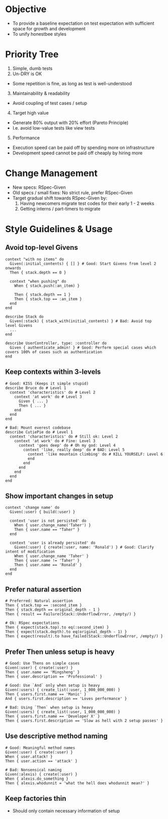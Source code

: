 # Objective
- To provide a baseline expectation on test expectation with sufficient space for growth and development
- To unify honestbee styles

# Priority Tree
1. Simple, dumb tests
2. Un-DRY is OK
  - Some repetition is fine, as long as test is well-understood
3. Maintainability & readability
  - Avoid coupling of test cases / setup
4. Target high value
  - Generate 80% output with 20% effort (Pareto Principle)
  - I.e. avoid low-value tests like view tests
5. Performance
  - Execution speed can be paid off by spending more on infrastructure
  - Development speed cannot be paid off cheaply by hiring more

# Change Management
- New specs: RSpec-Given
- Old specs / small fixes: No strict rule, prefer RSpec-Given
- Target gradual shift towards RSpec-Given by:
  1. Having newcomers migrate test codes for their early 1 - 2 weeks
  2. Getting interns / part-timers to migrate

# Style Guidelines & Usage
## Avoid top-level Givens
```
context "with no items" do
  Given(:initial_contents) { [] } # Good: Start Givens from level 2 onwards
  Then { stack.depth == 0 }

  context "when pushing" do
    When { stack.push(:an_item) }

    Then { stack.depth == 1 }
    Then { stack.top == :an_item }
  end
end
```
```
describe Stack do
  Given(:stack) { stack_with(initial_contents) } # Bad: Avoid top level Givens
  ...
end
```
```
describe UserController, type: :controller do
  Given { authenticate_admin! } # Good: Perform special cases which covers 100% of cases such as authentication
end
```

## Keep contexts within 3-levels
```
# Good: KISS (Keeps it simple stupid)
describe Bruce do # Level 1
  context 'characteristics' do # Level 2
    context 'at work' do # Level 3
      Given { ... }
      Then { ... }
    end
  end
end
```
```
# Bad: Mount everest codebase
describe CutiePie do # Level 1
  context 'characteristics' do # Still ok: Level 2
    context 'at work' do # Fine: Level 3
      context 'goes deep' do # Oh my god: Level 4
        context 'like, really deep' do # BAD: Level 5
          context 'like mountain climbing' do # KILL YOURSELF: Level 6
          end
        end
      end
    end
  end
end
```

## Show important changes in setup
```
context 'change name' do
  Given(:user) { build(:user) }

  context 'user is not persisted' do
    When { user.change_name('Taher') }
    Then { user.name == "Taher" }
  end

  context 'user is already persisted' do
    Given(:user) { create(:user, name: 'Ronald') } # Good: Clarify intent of modification
    When { user.change_name 'Taher' }
    Then { user.name != 'Taher' }
    Then { user.name == 'Ronald' }
  end
end
```

## Prefer natural assertion
```
# Preferred: Natural assertion
Then { stack.top == :second_item }
Then { stack.depth == original_depth - 1 }
Then { result == Failure(Stack::UnderflowError, /empty/) }
```
```
# Ok: RSpec expectations
Then { expect(stack.top).to eq(:second_item) }
Then { expect(stack.depth).to eq(original_depth - 1) }
Then { expect(result).to have_failed(Stack::UnderflowError, /empty/) }
```

## Prefer Then unless setup is heavy
```
# Good: Use Thens on simple cases
Given(:user) { create(:user) }
Then { user.name == 'Mingsheng' }
Then { user.description == 'Professional' }
```
```
# Good: Use `And` only when setup is heavy
Given(:users) { create_list(:user, 1_000_000_000) }
Then { users.first.name == 'Manic' }
And { users.first.description == 'Loves performance' }
```
```
# Bad: Using `Then` when setup is heavy
Given(:users) { create_list(:user, 1_000_000_000) }
Then { users.first.name == 'Developer X' }
Then { users.first.description == 'Slow as hell with 2 setup passes' }
```

## Use descriptive method naming
```
# Good: Meaningful method names
Given(:user) { create(:user) }
When { user.attack! }
Then { user.action == 'attack' }
```
```
# Bad: Nonsensical naming
Given(:alexis) { create(:user) }
When { alexis.do_something }
Then { alexis.whodunnit = 'what the hell does whodunnit mean?' }
```

## Keep factories thin
- Should only contain necessary information of setup
